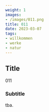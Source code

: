 ```yaml
---
weight: 1
images:
- /images/011.png
title: 011
date: 2023-03-07
tags:
- willkommen
- werke
- natur
---
```


## Title
011

### Subtitle
tba.